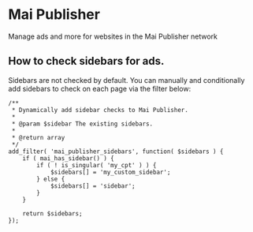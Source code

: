 # Mai Publisher
Manage ads and more for websites in the Mai Publisher network

## How to check sidebars for ads.
Sidebars are not checked by default. You can manually and conditionally add sidebars to check on each page via the filter below:
```
/**
 * Dynamically add sidebar checks to Mai Publisher.
 *
 * @param $sidebar The existing sidebars.
 *
 * @return array
 */
add_filter( 'mai_publisher_sidebars', function( $sidebars ) {
	if ( mai_has_sidebar() ) {
		if ( ! is_singular( 'my_cpt' ) ) {
			$sidebars[] = 'my_custom_sidebar';
		} else {
			$sidebars[] = 'sidebar';
		}
	}

	return $sidebars;
});
```